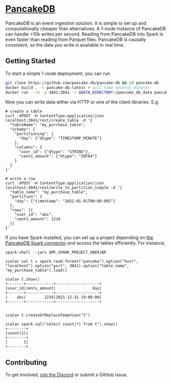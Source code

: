 # [PancakeDB](https://pancakedb.com)

PancakeDB is an event ingestion solution.
It is simple to set up and computationally cheaper than alternatives.
A 1-node instance of PancakeDB can handle >10k writes per second.
Reading from PancakeDB into Spark is even faster than reading from Parquet files.
PancakeDB is causally consistent, so the data you write is available in real time.

## Getting Started

To start a simple 1-node deployment, you can run
```bash
git clone https://github.com/pancake-db/pancake-db && cd pancake-db
docker build . -t pancake-db:latest # will take several minutes
docker run --rm -p 3841:3841 -v $DATA_DIRECTORY:/pancake_db_data pancake-db:latest
```

Now you can write data either via HTTP or one of the client libraries. E.g.
```
# create a table
curl -XPOST -H ContentType:application/json localhost:3841/rest/create_table -d '{
  "tableName": "my_purchase_table",
  "schema": {
    "partitioning": {
      "day": {"dtype": "TIMESTAMP_MINUTE"}
    },
    "columns": {
      "user_id": {"dtype": "STRING"},
      "cents_amount": {"dtype": "INT64"}
    }
  }
}'

# write a row
curl -XPOST -H ContentType:application/json localhost:3841/rest/write_to_partition_simple -d '{
  "table_name": "my_purchase_table",
  "partition": {
    "day": {"timestamp": "2022-01-01T00:00:00Z"}
  },
  "rows": [{
    "user_id": "abc",
    "cents_amount": 1234
  }]
}'
```

If you have Spark installed, you can set up a project depending on [the PancakeDB Spark connector]() and access the tables efficiently.
For instance,
```
spark-shell --jars $MY_SPARK_PROJECT_UBERJAR

scala> val t = spark.read.format("pancake").option("host", "localhost").option("port", 3841).option("table_name", "my_purchase_table").load()

scala> t.show()
+-------+------------+-------------------+                                      
|user_id|cents_amount|                day|
+-------+------------+-------------------+
|    abc|        1234|2021-12-31 19:00:00|
+-------+------------+-------------------+


scala> t.createOrReplaceTempView("t")

scala> spark.sql("select count(*) from t").show()
+--------+
|count(1)|
+--------+
|       1|
+--------+
```

## Contributing

To get involved, [join the Discord](https://discord.gg/f6eRXgMP8w) or submit a GitHub issue.
